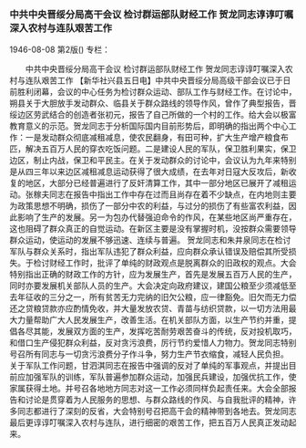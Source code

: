### 中共中央晋绥分局高干会议  检讨群运部队财经工作  贺龙同志谆谆叮嘱深入农村与连队艰苦工作

1946-08-08
第2版()
专栏：

　　中共中央晋绥分局高干会议
    检讨群运部队财经工作
    贺龙同志谆谆叮嘱深入农村与连队艰苦工作
    【新华社兴县五日电】中共中央晋绥分局高级干部会议已于日前胜利闭幕，会议的中心任务为检讨群众运动、部队工作与财经工作。在讨论中，朔县关于大胆放手发动群众、临县关于群众路线的领导作风，曾作了典型报告，晋绥边区劳武结合的创造者张初元，报告了自己所做的一个村的工作。给大会以极富教育意义的示范。贺龙同志于分析国际国内目前形势后，即明确的指出两个中心工作：一是发动群众彻底减租减息，使农民翻身，有田可种，扩大生产增产粮食布匹，解决五百万人民的穿衣吃饭问题。二是建设人民的军队，保卫胜利果实，保卫边区，制止内战，保卫和平民主。在关于发动群众的讨论中，会议认为九年来特别是从四三年以来边区减租减息运动获得了很大成绩，在去年对日寇大反攻后，新收复的地区，大部分已经普遍进行了反奸清算工作，其中一部分地区已展开了减租运动。张稼夫同志在报告中指出工作中存在过而且尚存在着不少缺点，在内地则主要为政策思想不明确，损伤了一部分中农的利益，与过分的损伤了有些富农利益，因此影响了生产的发展。另一为包办代替强迫命令的作风，在某些地区尚严重存在，这也阻碍了群众真正的自觉运动。在新区主要是没有掌握时机，没按群众需要领导群众运动，使运动的发展不够迅速、连续与普遍。
    贺龙同志和朱井泉同志在检讨军队与群众关系时，指出军队违犯了群众利益，应向群众承认错误及赔偿其所受损失。于检讨财经工作时，批评了单纯的财政观点是脱离群众的旧政权的观点。大会特别指出正确的财政工作的方针，应为发展生产，首先是发展五百万人民的生产，同时亦要发展机关部队人员的生产。大会决定向政府建议，建国公粮至少须减低至去年征收的三分之一，所有贫苦无力完纳的旧欠公粮，应一律豁免。旧欠而无力偿还之贷粮贷款亦应酌情免收，并大量发放农贷、青苗与纺织贷款，以一切方法用最大力量帮助广大人民发展生产，改善生活。在机关部队方面，以生产节约并重，提倡各尽其能，发展双方面的生产，发挥吃苦耐劳艰苦奋斗的传统，反对投机取巧，和借口生产侵犯群众利益，反对贪污浪费，厉行节约爱惜人力物力。贺龙同志特别号召所有同志与一切贪污浪费分子作斗争，努力生产节衣缩食，减轻人民负担。
    关于军队工作问题，甘泗淇同志在报告中强调的反对了单纯的军事观点，并提出目前应加强军队的训练，军队普遍参加群众运动，加强民兵建设，加强优抗工作，使家属获得土地。并号召各地地方同志对这一工作必须同样负起责任来。大会全部报告和讨论是贯穿着为人民服务的思想、与群众路线的作风、与自我批评的精神，许多同志都进行了深刻的反省，大会特别号召把高干会的精神带到各地去。贺龙同志最后更谆谆叮嘱深入农村与连队，进行细密的艰苦工作，把五百万人民真正发动起来。
